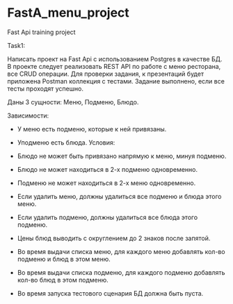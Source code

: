 # FastA_menu_project
Fast Api training project

Task1:

Написать проект на Fast Api с использованием Postgres в качестве БД.
В проекте следует реализовать REST АРI по работе с меню ресторана, все CRUD операции.
Для проверки задания, к презентаций будет приложена Postman коллекция с тестами.
Задание выполнено, если все тесты проходят успешно.

Даны 3 сущности: Меню, Подменю, Блюдо.

Зависимости:
- У меню есть подменю, которые к ней привязаны.
- Уподменю есть блюда.
Условия: 

- Блюдо не может быть привязано напрямую к меню, минуя подменю. 
- Блюдо не может находиться в 2-х подменю одновременно. 
- Подменю не может находиться в 2-х меню одновременно.
- Если удалить меню, должны удалиться все подменю и блюда этого меню. 
- Если удалить подменю, должны удалиться все блюда этого подменю. 
- Цены блюд выводить с округлением до 2 знаков после запятой. 
- Во время выдачи списка меню, для каждого меню добавлять кол-во подменю и блюд в этом меню. 
- Во время выдачи списка подменю, для каждого подменю добавлять кол-во блюд в этом подменю. 
- Во время запуска тестового сценария БД должна быть пуста.
